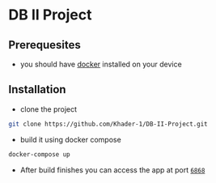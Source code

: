 # DB II Project
## Prerequesites
- you should have [docker](https://www.docker.com/) installed on your device
## Installation
- clone the project
```bash
git clone https://github.com/Khader-1/DB-II-Project.git
```
- build it using docker compose
```bash
docker-compose up
```
- After build finishes you can access the app at port [`6868`](http://localhost:6868)